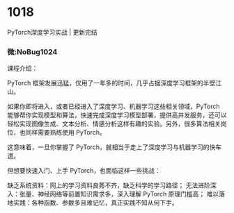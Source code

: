# 1018
PyTorch深度学习实战 | 更新完结
### 微:NoBug1024 


课程介绍：

PyTorch 框架发展迅猛，仅用了一年多的时间，几乎占据深度学习框架的半壁江山。

如果你即将进入，或者已经进入了深度学习、机器学习这些相关领域，PyTorch 能够帮你实现模型和算法，快速完成深度学习模型部署，提供高并发服务，还可以轻松实现图像生成、文本分析、情感分析这样有趣的实验。另外，很多算法相关岗位，也同样需要熟练使用 PyTorch。

这意味着，一旦你掌握了 PyTorch，就相当于走上了深度学习与机器学习的快车道。

但想要快速入门、上手 PyTorch，也面临这样一些挑战：

缺乏系统资料：网上的学习资料良莠不齐，缺乏科学的学习路径；
无法进阶深入：张量、神经网络等前置知识需求多，深入理解 PyTorch 原理门槛高；
难以落地实践：各种函数、参数多且难记忆，真正实践不知从何下手。
